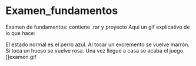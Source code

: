 # Examen_fundamentos
Examen de fundamentos: contiene .rar y proyecto
Aquí un gif explicativo de lo que hace:

El estado normal es el perro azul.
Al tocar un excremento se vuelve marrón.
Si toca un hueso se vuelve rosa.
Una vez llegue a casa se acaba el juego.
[]examen.gif
